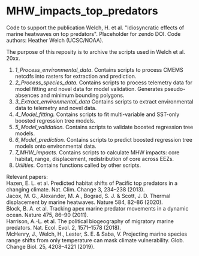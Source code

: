 # MHW_impacts_top_predators

Code to support the publication Welch, H. et al. "Idiosyncratic effects of marine heatwaves on top predators". 
Placeholder for zendo DOI. 
Code authors: Heather Welch (UCSC/NOAA). 

The purpose of this reposity is to archive the scripts used in Welch et al. 20xx.
1. *1_Process_environmental_data*. Contains scripts to process CMEMS netcdfs into rasters for extraction and prediction.  
2. *2_Process_species_data.* Contains scripts to process telemetry data for model fitting and novel data for model validation. Generates pseudo-absences and minimum bounding polygons.    
3. *3_Extract_environmental_data* Contains scripts to extract environmental data to telemetry and novel data.  
4. *4_Model_fitting.* Contains scripts to fit multi-variable and SST-only boosted regression tree models.  
5. *5_Model_validation.* Contains scripts to validate boosted regression tree models.  
6. *6_Model_prediction.* Contains scripts to predict boosted regression tree models onto environmental data.   
7. *7_MHW_impacts.* Contains scripts to calculate MHW impacts: core habitat, range, displacement, redistribution of core across EEZs.  
8. *Utilities.* Contains functions called by other scripts.  

Relevant papers:  
Hazen, E. L. et al. Predicted habitat shifts of Pacific top predators in a changing climate. Nat. Clim. Change 3, 234–238 (2013).  
Jacox, M. G., Alexander, M. A., Bograd, S. J. & Scott, J. D. Thermal displacement by marine heatwaves. Nature 584, 82–86 (2020).  
Block, B. A. et al. Tracking apex marine predator movements in a dynamic ocean. Nature 475, 86–90 (2011).  
Harrison, A.-L. et al. The political biogeography of migratory marine predators. Nat. Ecol. Evol. 2, 1571–1578 (2018).  
McHenry, J., Welch, H., Lester, S. E. & Saba, V. Projecting marine species range shifts from only temperature can mask climate vulnerability. Glob. Change Biol. 25, 4208–4221 (2019).  
